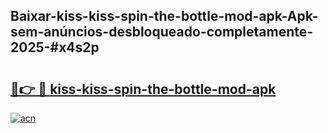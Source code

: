 ## Baixar-kiss-kiss-spin-the-bottle-mod-apk-Apk-sem-anúncios-desbloqueado-completamente-2025-#x4s2p

# <h2><a href="https://ainizakaria.my?title=kiss-kiss-spin-the-bottle-mod-apk&ref=20M">🔗👉 🔴 kiss-kiss-spin-the-bottle-mod-apk</a></h2>

[![acn](https://github.com/user-attachments/assets/0f9c940e-d8b0-45ae-aac7-cd30a18b3e1c)](https://ainizakaria.my?title=kiss-kiss-spin-the-bottle-mod-apk&ref=20M)

